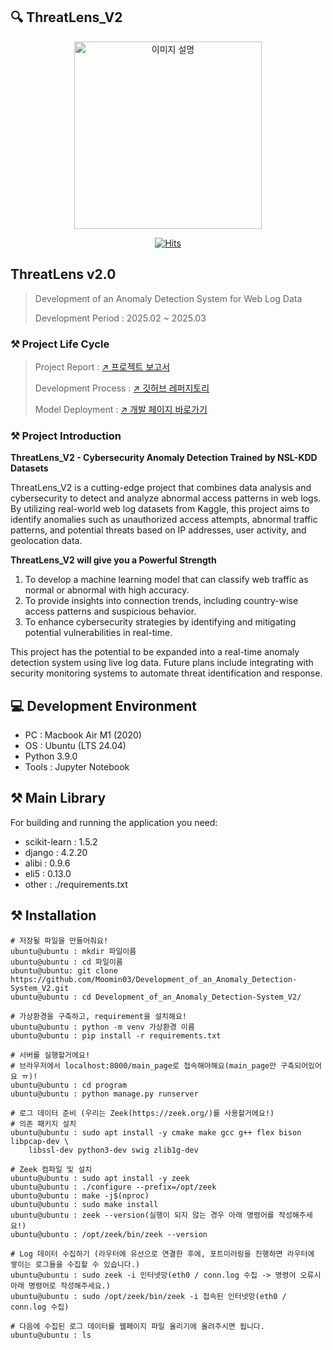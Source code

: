## 🔍 ThreatLens_V2

<p align="center">
  <img src="https://github.com/Moomin03/Development_of_an_Anomaly_Detection-System/blob/master/LOGO.jpg" alt="이미지 설명" width="300" height="300">
</p>

<p align="center">
  <a href="https://hits.seeyoufarm.com">
    <img src="https://hits.seeyoufarm.com/api/count/incr/badge.svg?url=https%3A%2F%2Fgithub.com%2FMoomin03%2FDevelopment_of_an_Anomaly_Detection-System%2F&count_bg=%2379C83D&title_bg=%23555555&icon=jupyter.svg&icon_color=%23E7E7E7&title=ThreatLens_V2&edge_flat=True" alt="Hits">
  </a>
</p>


## ThreatLens v2.0

> Development of an Anomaly Detection System for Web Log Data
>
> Development Period : 2025.02 ~ 2025.03


### ⚒️ Project Life Cycle
> Project Report : [↗️ 프로젝트 보고서](https://north-museum-b07.notion.site/NSL-KDD-1b90f748c6888065b6bae78168b3ae1d?pvs=4)
>
> Development Process : [↗️ 깃허브 레퍼지토리](https://github.com/Moomin03/Development_of_an_Anomaly_Detection_System_V2/tree/master)
>
> Model Deployment : [↗️ 개발 페이지 바로가기](https://github.com/Moomin03/Development_of_an_Anomaly_Detection_System_V2/blob/master/process/prcatice.ipynb)


### ⚒️ Project Introduction
**ThreatLens_V2 - Cybersecurity Anomaly Detection Trained by NSL-KDD Datasets**

ThreatLens_V2 is a cutting-edge project that combines data analysis and cybersecurity to detect and analyze abnormal access patterns in web logs. By utilizing real-world web log datasets from Kaggle, this project aims to identify anomalies such as unauthorized access attempts, abnormal traffic patterns, and potential threats based on IP addresses, user activity, and geolocation data.

**ThreatLens_V2 will give you a Powerful Strength**

1. To develop a machine learning model that can classify web traffic as normal or abnormal with high accuracy.
2. To provide insights into connection trends, including country-wise access patterns and suspicious behavior.
3. To enhance cybersecurity strategies by identifying and mitigating potential vulnerabilities in real-time.

This project has the potential to be expanded into a real-time anomaly detection system using live log data. Future plans include integrating with security monitoring systems to automate threat identification and response.

## 💻 Development Environment
- PC : Macbook Air M1 (2020)
- OS : Ubuntu (LTS 24.04)
- Python 3.9.0
- Tools : Jupyter Notebook


## ⚒️ Main Library
For building and running the application you need:
- scikit-learn : 1.5.2
- django : 4.2.20
- alibi : 0.9.6
- eli5 : 0.13.0
- other : ./requirements.txt


## ⚒️ Installation
```
# 저장될 파일을 만들어줘요!
ubuntu@ubuntu : mkdir 파일이름 
ubuntu@ubuntu : cd 파일이름
ubuntu@ubuntu: git clone https://github.com/Moomin03/Development_of_an_Anomaly_Detection-System_V2.git
ubuntu@ubuntu : cd Development_of_an_Anomaly_Detection-System_V2/

# 가상환경을 구축하고, requirement을 설치해요!
ubuntu@ubuntu : python -m venv 가상환경 이름
ubuntu@ubuntu : pip install -r requirements.txt

# 서버를 실행할거에요!
# 브라우저에서 localhost:8000/main_page로 접속해야해요(main_page만 구축되어있어요 ㅠ)!
ubuntu@ubuntu : cd program
ubuntu@ubuntu : python manage.py runserver

# 로그 데이터 준비 (우리는 Zeek(https://zeek.org/)를 사용할거에요!)
# 의존 패키지 설치
ubuntu@ubuntu : sudo apt install -y cmake make gcc g++ flex bison libpcap-dev \
    libssl-dev python3-dev swig zlib1g-dev
    
# Zeek 컴파일 및 설치
ubuntu@ubuntu : sudo apt install -y zeek
ubuntu@ubuntu : ./configure --prefix=/opt/zeek
ubuntu@ubuntu : make -j$(nproc) 
ubuntu@ubuntu : sudo make install
ubuntu@ubuntu : zeek --version(실행이 되지 않는 경우 아래 명령어를 작성해주세요!)
ubuntu@ubuntu : /opt/zeek/bin/zeek --version

# Log 데이터 수집하기 (라우터에 유선으로 연결한 후에, 포트미러링을 진행하면 라우터에 쌓이는 로그들을 수집할 수 있습니다.)
ubuntu@ubuntu : sudo zeek -i 인터넷망(eth0 / conn.log 수집 -> 명령어 오류시 아래 명령어로 작성해주세요.)
ubuntu@ubuntu : sudo /opt/zeek/bin/zeek -i 접속된 인터넷망(eth0 / conn.log 수집)

# 다음에 수집된 로그 데이터를 웹페이지 파일 올리기에 올려주시면 됩니다.
ubuntu@ubuntu : ls
```